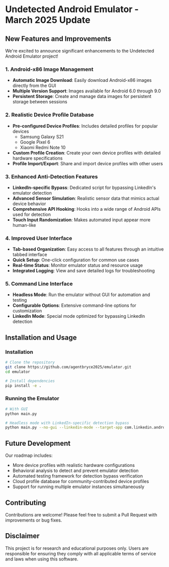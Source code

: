 # Undetected Android Emulator - March 2025 Update

## New Features and Improvements

We're excited to announce significant enhancements to the Undetected Android Emulator project!

### 1. Android-x86 Image Management
- **Automatic Image Download**: Easily download Android-x86 images directly from the GUI
- **Multiple Version Support**: Images available for Android 6.0 through 9.0
- **Persistent Storage**: Create and manage data images for persistent storage between sessions

### 2. Realistic Device Profile Database
- **Pre-configured Device Profiles**: Includes detailed profiles for popular devices
  - Samsung Galaxy S21
  - Google Pixel 6
  - Xiaomi Redmi Note 10
- **Custom Profile Creation**: Create your own device profiles with detailed hardware specifications
- **Profile Import/Export**: Share and import device profiles with other users

### 3. Enhanced Anti-Detection Features
- **LinkedIn-specific Bypass**: Dedicated script for bypassing LinkedIn's emulator detection
- **Advanced Sensor Simulation**: Realistic sensor data that mimics actual device behavior
- **Comprehensive API Hooking**: Hooks into a wide range of Android APIs used for detection
- **Touch Input Randomization**: Makes automated input appear more human-like

### 4. Improved User Interface
- **Tab-based Organization**: Easy access to all features through an intuitive tabbed interface
- **Quick Setup**: One-click configuration for common use cases
- **Real-time Status**: Monitor emulator status and resource usage
- **Integrated Logging**: View and save detailed logs for troubleshooting

### 5. Command Line Interface
- **Headless Mode**: Run the emulator without GUI for automation and testing
- **Configurable Options**: Extensive command-line options for customization
- **LinkedIn Mode**: Special mode optimized for bypassing LinkedIn detection

## Installation and Usage

### Installation
```bash
# Clone the repository
git clone https://github.com/agentbryce2025/emulator.git
cd emulator

# Install dependencies
pip install -e .
```

### Running the Emulator
```bash
# With GUI
python main.py

# Headless mode with LinkedIn-specific detection bypass
python main.py --no-gui --linkedin-mode --target-app com.linkedin.android
```

## Future Development
Our roadmap includes:
- More device profiles with realistic hardware configurations
- Behavioral analysis to detect and prevent emulator detection
- Automated testing framework for detection bypass verification
- Cloud profile database for community-contributed device profiles
- Support for running multiple emulator instances simultaneously

## Contributing
Contributions are welcome! Please feel free to submit a Pull Request with improvements or bug fixes.

## Disclaimer
This project is for research and educational purposes only. Users are responsible for ensuring they comply with all applicable terms of service and laws when using this software.